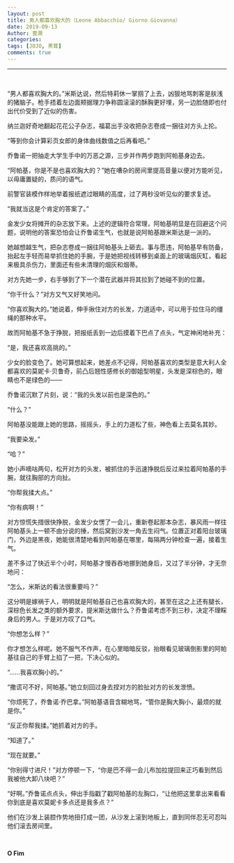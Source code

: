 ```yaml
---
layout: post
title: 男人都喜欢胸大的（Leone Abbacchio/ Giorno Giovanna）
date: 2019-09-13
Author: 壹澗
categories: 
tags: [JOJO, 茶茸]
comments: true
--- 
```


***

<br/>

“男人都喜欢胸大的。”米斯达说，然后特莉休一掌掴了上去，凶狠地骂刺客是肤浅的猪脑子。枪手捂着左边面颊据理力争称圆滚滚的酥胸更好埋，另一边脸随即也付出代价受到了近似的伤害。

纳兰迦好奇地翻起花花公子杂志，福葛出手没收把杂志卷成一捆往对方头上抡。

“等到你会计算彩页女郎的身体曲线数值之后再看吧。”

乔鲁诺一把抽走大学生手中的万恶之源，三步并作两步跑到阿帕基身边去。

“阿帕基，你是不是也喜欢胸大的？”她在嘈杂的房间里提高音量以便对方能听见，以毋庸置疑的，质问的语气。

前警官装模作样地举着报纸遮过眼睛的高度，过了两秒没听见似的要求复述。

“我就当这是个肯定的答案了。”

金发少女将摊开的杂志放下来。上述的逻辑符合常理，阿帕基明显是在回避这个问题，说明他的答案恐怕会让乔鲁诺生气，也就是说阿帕基跟米斯达是一派的。

她越想越生气，把杂志卷成一捆往阿帕基头上砸去。事与愿违，阿帕基早有防备，抬起左手轻而易举抓住她的手腕，于是她把视线转移到桌面上的玻璃烟灰缸，看起来极具杀伤力，里面还有些未清理的烟灰和烟蒂。

对方先她一步，右手够到了下一个潜在武器并将其拉到了她碰不到的位置。

“你干什么？”对方又气又好笑地问。

“你喜欢胸大的。”她说着，伸手揪住对方的长发，力道适中，可以用于拉住马的缰绳的那种水平。

故而阿帕基不急于挣脱，把报纸丢到一边后摸着下巴点了点头，气定神闲地补充：

“是，我还喜欢高挑的。”

少女的脸变色了。她可算想起来，她差点不记得，阿帕基喜欢的类型是意大利人全都喜欢的莫妮卡·贝鲁奇，前凸后翘性感修长的御姐型明星，头发是深棕色的，眼睛也不是绿色的——

乔鲁诺沉默了片刻，说：“我的头发以前也是深色的。”

“什么？”

阿帕基没能跟上她的思路，摇摇头，手上的力道松了些，神色看上去莫名其妙。

“我要染发。”

“哈？”

她小声嘀咕两句，松开对方的头发，被抓住的手迅速挣脱后反过来拉着阿帕基的手腕，就往胸部的方向扯。

“你帮我揉大点。”

“你有病啊！”

对方惊慌失措很快挣脱，金发少女愣了一会儿，重新卷起那本杂志，暴风雨一样往阿帕基头上一顿不由分说的捶，然后窝到沙发一角去生闷气。位置正对着阳台玻璃门，外边是黑夜，她能很清楚地看到阿帕基在哪里，每隔两分钟检查一遍，接着生气。

差不多过了快近半个小时，阿帕基才慢吞吞地挪到她身后，又过了半分钟，才无奈地问：

“怎么，米斯达的看法很重要吗？”

这分明是嫁祸于人，明明就是阿帕基自己也喜欢胸大的，甚至在这之上还有腿长，深棕色长发之类的额外要求，提米斯达做什么？乔鲁诺考虑不到三秒，决定不理睬身后的男人。于是对方叹了口气。

“你想怎么样？”

你才想怎么样呢。她不服气不作声，在心里暗暗反驳，抬眼看见玻璃倒影里的阿帕基往自己的手臂上掐了一把，下决心似的。

“……我喜欢胸小的。”

“撒谎可不好，阿帕基。”她立刻回过身去捏对方的脸扯对方的长发泄愤。

“你烦死了，乔鲁诺·乔巴拿。”阿帕基语音含糊地骂，“管你是胸大胸小，最烦的就是你。”

“反正你帮我揉。”她抓着对方的手。

“知道了。”

“现在就要。”

“你别得寸进尺！”对方停顿一下，“你是巴不得一会儿布加拉提回来正巧看到然后我被他大卸八块吧？”

“好啊。”乔鲁诺点点头，伸出手指戳了戳阿帕基的左胸口，“让他把这里拿出来看看你到底是喜欢莫妮卡多点还是我多点？”

他们在沙发上装腔作势地扭打成一团，从沙发上滚到地板上，直到同伴忍无可忍叫他们滚去房间里。

<br/>

**O Fim**